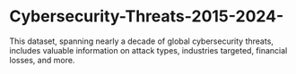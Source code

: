 # Cybersecurity-Threats-2015-2024-
This dataset, spanning nearly a decade of global cybersecurity threats, includes valuable information on attack types, industries targeted, financial losses, and more.

